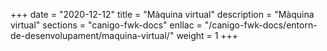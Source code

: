 +++
date        = "2020-12-12"
title       = "Màquina virtual"
description = "Màquina virtual"
sections    = "canigo-fwk-docs"
enllac		= "/canigo-fwk-docs/entorn-de-desenvolupament/maquina-virtual/"
weight		= 1
+++
